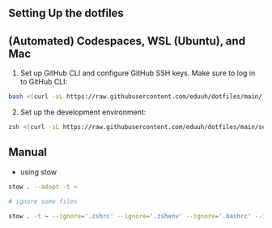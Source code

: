 ## Setting Up the dotfiles

## (Automated) Codespaces, WSL (Ubuntu), and Mac

1. Set up GitHub CLI and configure GitHub SSH keys. Make sure to log in to GitHub CLI:

```zsh
bash <(curl -sL https://raw.githubusercontent.com/eduuh/dotfiles/main/.bin/gh_keys.sh)
```

2. Set up the development environment:

```zsh
zsh <(curl -sL https://raw.githubusercontent.com/eduuh/dotfiles/main/setup.sh)
```

## Manual

- using stow

```zsh
stow . --adopt -t ~

# ignore some files

stow . -t ~ --ignore='.zshrc' --ignore='.zshenv' --ignore='.bashrc' --ignore='.gitconfig'

```
